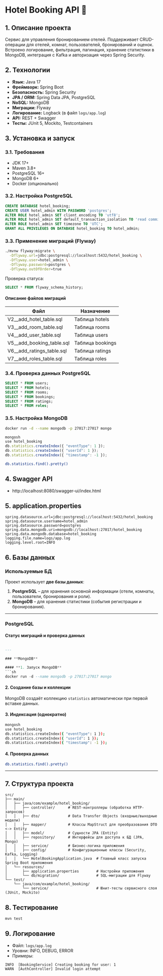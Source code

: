 # Hotel Booking API 🏨

## 1. Описание проекта

Сервис для управления бронированием отелей. Поддерживает CRUD-операции для отелей, комнат, пользователей, бронирований и
оценок. Встроено логирование, фильтрация, пагинация, хранение статистики в MongoDB, интеграция с Kafka и авторизация
через Spring Security.

## 2. Технологии

- **Язык:** Java 17
- **Фреймворк:** Spring Boot
- **Безопасность:** Spring Security
- **JPA / ORM:** Spring Data JPA, PostgreSQL
- **NoSQL:** MongoDB
- **Миграции:** Flyway
- **Логирование:** Logback (в файл `logs/app.log`)
- **API:** REST + Swagger
- **Тесты:** JUnit 5, Mockito, Testcontainers

## 3. Установка и запуск

### 3.1. Требования

- JDK 17+
- Maven 3.8+
- PostgreSQL 16+
- MongoDB 6+
- Docker (опционально)

### 3.2. Настройка PostgreSQL
```sql
CREATE DATABASE hotel_booking;
CREATE USER hotel_admin WITH PASSWORD 'postgres';
ALTER ROLE hotel_admin SET client_encoding TO 'utf8';
ALTER ROLE hotel_admin SET default_transaction_isolation TO 'read committed';
ALTER ROLE hotel_admin SET timezone TO 'UTC';
GRANT ALL PRIVILEGES ON DATABASE hotel_booking TO hotel_admin;
```

### 3.3. Применение миграций (Flyway)

```bash
./mvnw flyway:migrate \
  -Dflyway.url=jdbc:postgresql://localhost:5432/hotel_booking \
  -Dflyway.user=hotel_admin \
  -Dflyway.password=postgres \
  -Dflyway.outOfOrder=true
```

Проверка статуса:
```sql
SELECT * FROM flyway_schema_history;
```

#### Описание файлов миграций

| Файл                      | Назначение       |
|---------------------------|------------------|
| V2__add_hotel_table.sql   | Таблица hotels   |
| V3__add_room_table.sql    | Таблица rooms    |
| V4__add_user_table.sql    | Таблица users    |
| V5__add_booking_table.sql | Таблица bookings |
| V6__add_ratings_table.sql | Таблица ratings  |
| V7__add_roles_table.sql   | Таблица roles    |

### 3.4. Проверка данных PostgreSQL
```sql
SELECT * FROM users;
SELECT * FROM hotels;
SELECT * FROM rooms;
SELECT * FROM bookings;
SELECT * FROM ratings;
SELECT * FROM roles;
```

### 3.5. Настройка MongoDB

```bash
docker run -d --name mongodb -p 27017:27017 mongo
```

```js
mongosh
use hotel_booking
db.statistics.createIndex({ "eventType": 1 });
db.statistics.createIndex({ "userId": 1 });
db.statistics.createIndex({ "timestamp": -1 });
```

```bash
db.statistics.find().pretty()
```

## 4. Swagger API

- http://localhost:8080/swagger-ui/index.html

## 5. application.properties

```properties
spring.datasource.url=jdbc:postgresql://localhost:5432/hotel_booking
spring.datasource.username=hotel_admin
spring.datasource.password=postgres
spring.data.mongodb.uri=mongodb://localhost:27017/hotel_booking
spring.data.mongodb.database=hotel_booking
logging.file.name=logs/app.log
logging.level.root=INFO
```

## 6. Базы данных

### **Используемые БД**

Проект использует **две базы данных**:

1. **PostgreSQL** – для хранения основной информации (отели, комнаты, пользователи, бронирования и роли).
2. **MongoDB** – для хранения статистики (события регистрации и бронирования).

---

### **PostgreSQL**

#### **Статус миграций и проверка данных**

```sql

---

### **MongoDB**

#### **1. Запуск MongoDB**
```sh
docker run -d --name mongodb -p 27017:27017 mongo
```

#### **2. Создание базы и коллекции**

MongoDB создаёт коллекцию `statistics` автоматически при первой вставке данных.

#### **3. Индексация (однократно)**
```sh
mongosh
use hotel_booking
db.statistics.createIndex({ "eventType": 1 });
db.statistics.createIndex({ "userId": 1 });
db.statistics.createIndex({ "timestamp": -1 });
```

#### **4. Проверка данных**
```sh
db.statistics.find().pretty()
```

---

## 7. Структура проекта

```
src/
├── main/
│   ├── java/com/example/hotel_booking/
│   │   ├── controller/      # REST-контроллеры (обработка HTTP-запросов)
│   │   ├── dto/             # Data Transfer Objects (входные/выходные модели)
│   │   ├── mapper/          # Классы MapStruct для преобразования DTO <-> Entity
│   │   ├── model/           # Сущности JPA (Entity)
│   │   ├── repository/      # Интерфейсы для доступа к БД (JPA, Mongo)
│   │   ├── service/         # Бизнес-логика приложения
│   │   ├── config/          # Конфигурационные классы (Security, Kafka, Logging)
│   │   └── HotelBookingApplication.java  # Главный класс запуска Spring Boot приложения
│   └── resources/
│       ├── application.properties        # Настройки приложения
│       └── db/migration/                 # SQL-миграции для Flyway
└── test/
    └── java/com/example/hotel_booking/
        └── service/                      # Юнит-тесты сервисного слоя (JUnit, Mockito)
```

## 8. Тестирование

```bash
mvn test
```

## 9. Логирование

- Файл: `logs/app.log`
- Уровни: INFO, DEBUG, ERROR
- Примеры:

```text
INFO  [BookingService] Creating booking for user: 1
WARN  [AuthController] Invalid login attempt
```

